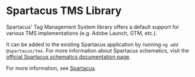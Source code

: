 # Spartacus TMS Library

Spartacus' Tag Management System library offers a default support for various TMS implementations (e.g. Adobe Launch, GTM, etc.).

It can be added to the existing Spartacus application by running `ng add @spartacus/tms`. For more information about Spartacus schematics, visit the [official Spartacus schematics documentation page](https://sap.github.io/spartacus-docs/schematics/).

For more information, see [Spartacus](https://github.com/SAP/spartacus).
